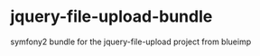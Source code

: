 jquery-file-upload-bundle
=========================

symfony2 bundle for the jquery-file-upload project from blueimp